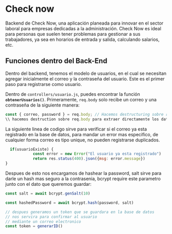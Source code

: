 # Check now

Backend de Check Now, una aplicación planeada para innovar en el sector laboral para empresas dedicadas a la administración. Check Now es ideal para personas que suelen tener problemas para gestionar a sus trabajadores, ya sea en horarios de entrada y salida, calculando salarios, etc.

## Funciones dentro del Back-End

Dentro del backend, tenemos el modelo de usuarios, en el cual se necesitan agregar inicialmente el correo y la contraseña del usuario. Este es el primer paso para registrarse como usuario.

Dentro de `controllers/usuario.js`, puedes encontrar la función **`obtenerUsuarios()`**. Primeramente, `req.body` solo recibe un correo y una contraseña de la siguiente manera:

```javascript
const { correo, password } = req.body; // Hacemos destructuring sobre req.body para extraer directamente los datos de correo y contraseña.
\\ hacemos destruction sobre req.body para extraer directamente los datos de correo y password.
```

La siguiente linea de codigo sirve para verificar si el correo ya esta registrado en la base de datos, para mandar un error mas especifico, de cualquier forma correo es tipo unique, no pueden registrarse duplicados.

```javascript
  if(usuarioExiste) {
            const error = new Error("El usuario ya esta registrado")
            return res.status(400).json({msg: error.message})
}
```

Despues de esto nos encargamos de hashear la password, salt sirve para darle un hash mas seguro a la
contrasenia, bcrypt require este parametro junto con el dato que queremos guardar: 

```javascript
const salt = await bcrypt.genSalt(10)

const hashedPassword = await bcrypt.hash(password, salt)

// despues generamos un token que se guardara en la base de datos
// nos servira para confirmar al usuario
// mediante un correo electronico
const token = generarID()
```


 
